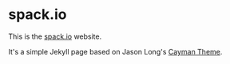# spack.io

This is the [spack.io](https://spack.io) website.

It's a simple Jekyll page based on Jason Long's
[Cayman Theme](https://github.com/jasonlong/cayman-theme).
